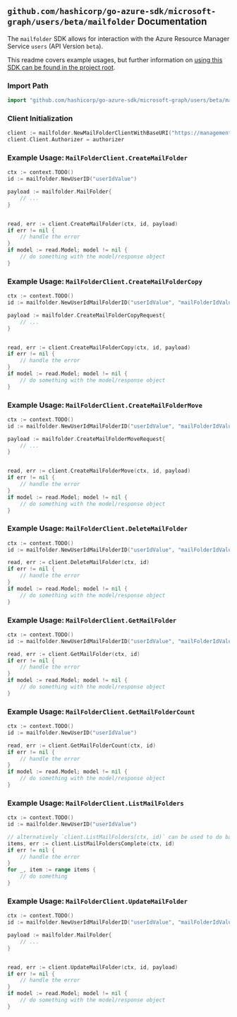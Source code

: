 
## `github.com/hashicorp/go-azure-sdk/microsoft-graph/users/beta/mailfolder` Documentation

The `mailfolder` SDK allows for interaction with the Azure Resource Manager Service `users` (API Version `beta`).

This readme covers example usages, but further information on [using this SDK can be found in the project root](https://github.com/hashicorp/go-azure-sdk/tree/main/docs).

### Import Path

```go
import "github.com/hashicorp/go-azure-sdk/microsoft-graph/users/beta/mailfolder"
```


### Client Initialization

```go
client := mailfolder.NewMailFolderClientWithBaseURI("https://management.azure.com")
client.Client.Authorizer = authorizer
```


### Example Usage: `MailFolderClient.CreateMailFolder`

```go
ctx := context.TODO()
id := mailfolder.NewUserID("userIdValue")

payload := mailfolder.MailFolder{
	// ...
}


read, err := client.CreateMailFolder(ctx, id, payload)
if err != nil {
	// handle the error
}
if model := read.Model; model != nil {
	// do something with the model/response object
}
```


### Example Usage: `MailFolderClient.CreateMailFolderCopy`

```go
ctx := context.TODO()
id := mailfolder.NewUserIdMailFolderID("userIdValue", "mailFolderIdValue")

payload := mailfolder.CreateMailFolderCopyRequest{
	// ...
}


read, err := client.CreateMailFolderCopy(ctx, id, payload)
if err != nil {
	// handle the error
}
if model := read.Model; model != nil {
	// do something with the model/response object
}
```


### Example Usage: `MailFolderClient.CreateMailFolderMove`

```go
ctx := context.TODO()
id := mailfolder.NewUserIdMailFolderID("userIdValue", "mailFolderIdValue")

payload := mailfolder.CreateMailFolderMoveRequest{
	// ...
}


read, err := client.CreateMailFolderMove(ctx, id, payload)
if err != nil {
	// handle the error
}
if model := read.Model; model != nil {
	// do something with the model/response object
}
```


### Example Usage: `MailFolderClient.DeleteMailFolder`

```go
ctx := context.TODO()
id := mailfolder.NewUserIdMailFolderID("userIdValue", "mailFolderIdValue")

read, err := client.DeleteMailFolder(ctx, id)
if err != nil {
	// handle the error
}
if model := read.Model; model != nil {
	// do something with the model/response object
}
```


### Example Usage: `MailFolderClient.GetMailFolder`

```go
ctx := context.TODO()
id := mailfolder.NewUserIdMailFolderID("userIdValue", "mailFolderIdValue")

read, err := client.GetMailFolder(ctx, id)
if err != nil {
	// handle the error
}
if model := read.Model; model != nil {
	// do something with the model/response object
}
```


### Example Usage: `MailFolderClient.GetMailFolderCount`

```go
ctx := context.TODO()
id := mailfolder.NewUserID("userIdValue")

read, err := client.GetMailFolderCount(ctx, id)
if err != nil {
	// handle the error
}
if model := read.Model; model != nil {
	// do something with the model/response object
}
```


### Example Usage: `MailFolderClient.ListMailFolders`

```go
ctx := context.TODO()
id := mailfolder.NewUserID("userIdValue")

// alternatively `client.ListMailFolders(ctx, id)` can be used to do batched pagination
items, err := client.ListMailFoldersComplete(ctx, id)
if err != nil {
	// handle the error
}
for _, item := range items {
	// do something
}
```


### Example Usage: `MailFolderClient.UpdateMailFolder`

```go
ctx := context.TODO()
id := mailfolder.NewUserIdMailFolderID("userIdValue", "mailFolderIdValue")

payload := mailfolder.MailFolder{
	// ...
}


read, err := client.UpdateMailFolder(ctx, id, payload)
if err != nil {
	// handle the error
}
if model := read.Model; model != nil {
	// do something with the model/response object
}
```
